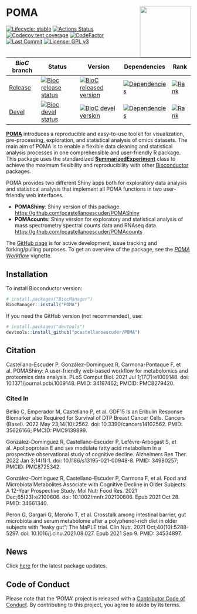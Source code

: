 
# POMA <img src='man/figures/logo.png' align="right" height="139" />

<!-- badges: start -->

[![Lifecycle:
stable](https://img.shields.io/badge/lifecycle-stable-brightgreen.svg)](https://www.tidyverse.org/lifecycle/#stable)
[![Actions
Status](https://github.com/pcastellanoescuder/POMA/workflows/R-CMD-check/badge.svg)](https://github.com/pcastellanoescuder/POMA/actions)
[![Codecov test
coverage](https://codecov.io/gh/pcastellanoescuder/POMA/branch/master/graph/badge.svg)](https://codecov.io/gh/pcastellanoescuder/POMA?branch=master)
[![CodeFactor](https://www.codefactor.io/repository/github/pcastellanoescuder/POMA/badge)](https://www.codefactor.io/repository/github/pcastellanoescuder/POMA)
[![Last
Commit](https://img.shields.io/github/last-commit/pcastellanoescuder/POMA.svg)](https://github.com/pcastellanoescuder/POMA/commits/master)
[![License: GPL
v3](https://img.shields.io/badge/License-GPLv3-blue.svg)](https://www.gnu.org/licenses/gpl-3.0)

| *BioC* branch                                                           | Status                                                                                                                                                  | Version                                                                                                                                            | Dependencies                                                                                                                                         | Rank                                                                                                                         |
|-------------------------------------------------------------------------|---------------------------------------------------------------------------------------------------------------------------------------------------------|----------------------------------------------------------------------------------------------------------------------------------------------------|------------------------------------------------------------------------------------------------------------------------------------------------------|------------------------------------------------------------------------------------------------------------------------------|
| [Release](http://bioconductor.org/packages/release/bioc/html/POMA.html) | [![Bioc release status](https://bioconductor.org/shields/build/release/bioc/POMA.svg)](https://bioconductor.org/checkResults/release/bioc-LATEST/POMA/) | [![BioC released version](https://img.shields.io/badge/release%20version-1.6.0-blue.svg)](https://www.bioconductor.org/packages/POMA)              | [![Dependencies](http://bioconductor.org/shields/dependencies/release/POMA.svg)](http://bioconductor.org/packages/release/bioc/html/POMA.html#since) | [![Rank](http://www.bioconductor.org/shields/downloads/release/POMA.svg)](https://bioconductor.org/packages/stats/bioc/POMA) |
| [Devel](http://bioconductor.org/packages/devel/bioc/html/POMA.html)     | [![Bioc devel status](https://bioconductor.org/shields/build/devel/bioc/POMA.svg)](https://bioconductor.org/checkResults/devel/bioc-LATEST/POMA/)       | [![BioC devel version](https://img.shields.io/badge/devel%20version-1.8.13-blue.svg)](https://bioconductor.org/packages/devel/bioc/html/POMA.html) | [![Dependencies](http://bioconductor.org/shields/dependencies/devel/POMA.svg)](http://bioconductor.org/packages/devel/bioc/html/POMA.html#since)     | [![Rank](http://www.bioconductor.org/shields/downloads/devel/POMA.svg)](https://bioconductor.org/packages/stats/bioc/POMA)   |

<!-- badges: end -->

[**POMA**](http://pcastellanoescuder.github.io/POMA/) introduces a
reproducible and easy-to-use toolkit for visualization, pre-processing,
exploration, and statistical analysis of omics datasets. The main aim of
POMA is to enable a flexible data cleaning and statistical analysis
processes in one comprehensible and user-friendly R package. This
package uses the standardized
[**SummarizedExperiment**](https://bioconductor.org/packages/release/bioc/html/SummarizedExperiment.html)
class to achieve the maximum flexibility and reproducibility with other
[Bioconductor](https://bioconductor.org) packages.

POMA provides two different Shiny apps both for exploratory data
analysis and statistical analysis that implement all POMA functions in
two user-friendly web interfaces.

- **POMAShiny**: Shiny version of this package.
  <https://github.com/pcastellanoescuder/POMAShiny>  
- **POMAcounts**: Shiny version for exploratory and statistical analysis
  of mass spectrometry spectral counts data and RNAseq data.
  <https://github.com/pcastellanoescuder/POMAcounts>

The [GitHub page](https://github.com/pcastellanoescuder/POMA) is for
active development, issue tracking and forking/pulling purposes. To get
an overview of the package, see the [*POMA
Workflow*](https://pcastellanoescuder.github.io/POMA/articles/POMA-demo.html)
vignette.

## Installation

To install Bioconductor version:

``` r
# install.packages("BiocManager")
BiocManager::install("POMA")
```

If you need the GitHub version (not recommended), use:

``` r
# install.packages("devtools")
devtools::install_github("pcastellanoescuder/POMA")
```

## Citation

Castellano-Escuder P, González-Domínguez R, Carmona-Pontaque F, et
al. POMAShiny: A user-friendly web-based workflow for metabolomics and
proteomics data analysis. PLoS Comput Biol. 2021 Jul 1;17(7):e1009148.
doi: 10.1371/journal.pcbi.1009148. PMID: 34197462; PMCID: PMC8279420.

### Cited In

Bellio C, Emperador M, Castellano P, et al. GDF15 Is an Eribulin
Response Biomarker also Required for Survival of DTP Breast Cancer
Cells. Cancers (Basel). 2022 May 23;14(10):2562. doi:
10.3390/cancers14102562. PMID: 35626166; PMCID: PMC9139899.

González-Domínguez R, Castellano-Escuder P, Lefèvre-Arbogast S, et
al. Apolipoprotein E and sex modulate fatty acid metabolism in a
prospective observational study of cognitive decline. Alzheimers Res
Ther. 2022 Jan 3;14(1):1. doi: 10.1186/s13195-021-00948-8. PMID:
34980257; PMCID: PMC8725342.

González-Domínguez R, Castellano-Escuder P, Carmona F, et al. Food and
Microbiota Metabolites Associate with Cognitive Decline in Older
Subjects: A 12-Year Prospective Study. Mol Nutr Food Res. 2021
Dec;65(23):e2100606. doi: 10.1002/mnfr.202100606. Epub 2021 Oct 28.
PMID: 34661340.

Peron G, Gargari G, Meroño T, et al. Crosstalk among intestinal barrier,
gut microbiota and serum metabolome after a polyphenol-rich diet in
older subjects with “leaky gut”: The MaPLE trial. Clin Nutr. 2021
Oct;40(10):5288-5297. doi: 10.1016/j.clnu.2021.08.027. Epub 2021 Sep 9.
PMID: 34534897.

## News

Click
[here](https://github.com/pcastellanoescuder/POMA/blob/master/NEWS.md)
for the latest package updates.

## Code of Conduct

Please note that the ‘POMA’ project is released with a [Contributor Code
of
Conduct](https://pcastellanoescuder.github.io/POMA/CODE_OF_CONDUCT.html).
By contributing to this project, you agree to abide by its terms.
